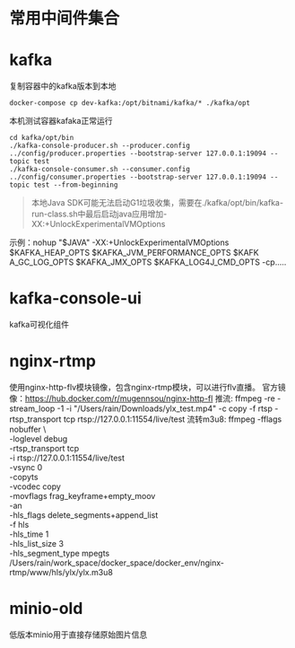 # 常用中间件集合


# kafka
复制容器中的kafka版本到本地
```
docker-compose cp dev-kafka:/opt/bitnami/kafka/* ./kafka/opt
```

本机测试容器kafaka正常运行
```
cd kafka/opt/bin
./kafka-console-producer.sh --producer.config ../config/producer.properties --bootstrap-server 127.0.0.1:19094 --topic test
./kafka-console-consumer.sh --consumer.config ../config/consumer.properties --bootstrap-server 127.0.0.1:19094 --topic test --from-beginning
````

> 本地Java SDK可能无法启动G1垃圾收集，需要在./kafka/opt/bin/kafka-run-class.sh中最后启动java应用增加-XX:+UnlockExperimentalVMOptions

示例：nohup "$JAVA" -XX:+UnlockExperimentalVMOptions $KAFKA_HEAP_OPTS $KAFKA_JVM_PERFORMANCE_OPTS $KAFK A_GC_LOG_OPTS $KAFKA_JMX_OPTS $KAFKA_LOG4J_CMD_OPTS -cp.....


# kafka-console-ui
kafka可视化组件


# nginx-rtmp
使用nginx-http-flv模块镜像，包含nginx-rtmp模块，可以进行flv直播。
官方镜像：https://hub.docker.com/r/mugennsou/nginx-http-fl
推流:
ffmpeg -re -stream_loop -1 -i "/Users/rain/Downloads/ylx_test.mp4" -c copy -f rtsp -rtsp_transport tcp rtsp://127.0.0.1:11554/live/test
流转m3u8:
ffmpeg -fflags nobuffer \                                                      
 -loglevel debug \
 -rtsp_transport tcp \
 -i rtsp://127.0.0.1:11554/live/test \
 -vsync 0 \
 -copyts \
 -vcodec copy \
 -movflags frag_keyframe+empty_moov \
 -an \
 -hls_flags delete_segments+append_list \
 -f hls \
 -hls_time 1 \
 -hls_list_size 3 \
 -hls_segment_type mpegts \
/Users/rain/work_space/docker_space/docker_env/nginx-rtmp/www/hls/ylx/ylx.m3u8


# minio-old
低版本minio用于直接存储原始图片信息
